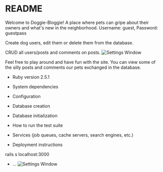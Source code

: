 # README

Welcome to Doggie-Bloggie! A place where pets can gripe about their owners and what's new in the neighborhood.
Username: guest, 
Password: guestpass

Create dog users, edit them or delete them from the database.

CRUD all users/posts and comments on posts.
![Settings Window](https://res.cloudinary.com/angelrodriguez/image/upload/v1540985055/doggie-bloggie.png)


Feel free to play around and have fun with the site. You can view some of the silly posts and comments our pets exchanged in the database. 

* Ruby version
2.5.1

* System dependencies

* Configuration

* Database creation

* Database initialization

* How to run the test suite

* Services (job queues, cache servers, search engines, etc.)

* Deployment instructions

rails s
localhost:3000
* ...
![Settings Window](https://res.cloudinary.com/angelrodriguez/image/upload/v1544065662/Screen_Shot_2018-12-05_at_10.07.17_PM.png)

